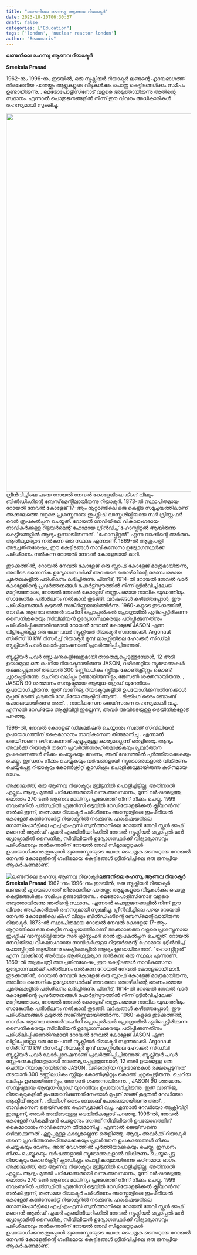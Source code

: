 ```yaml
---
title: "ലണ്ടനിലെ രഹസ്യ ആണവ റിയാക്ടർ"
date: 2023-10-10T06:30:37
draft: false
categories: ["Education"]
tags: ['london', 'nuclear reactor london']
author: "Beaumaris"
---
```


<strong>ലണ്ടനിലെ രഹസ്യ ആണവ റിയാക്ടർ</strong>

<strong>Sreekala Prasad</strong>

1962-നും 1996-നും ഇടയിൽ, ഒരു ന്യൂക്ലിയർ റിയാക്ടർ ലണ്ടന്റെ ഹൃദയഭാഗത്ത് തിരക്കേറിയ പാതയ്ക്കും ആളുകളുടെ വീടുകൾക്കും പൊതു കെട്ടിടങ്ങൾക്കും സമീപം ഉണ്ടായിരുന്നു. . മെട്രോപോളിസിനോട് വളരെ അടുത്തായിരുന്നു അതിന്റെ സ്ഥാനം. എന്നാൽ പൊതുജനങ്ങളിൽ നിന്ന് ഈ വിവരം അധികാരികൾ രഹസ്യമായി സൂക്ഷിച്ചു.

<img class="size-full wp-image-424330 aligncenter" src="https://cdn.boolokam.com/articles/2023/10/gggggg.jpg" alt="" width="1034" height="1032" />ഗ്രീൻവിച്ചിലെ പഴയ റോയൽ നേവൽ കോളേജിലെ കിംഗ് വില്യം ബിൽഡിംഗിന്റെ ബേസ്‌മെന്റിലായിരുന്നു റിയാക്ടർ. 1873-ൽ സ്ഥാപിതമായ റോയൽ നേവൽ കോളേജ് 17-ആം നൂറ്റാണ്ടിലെ ഒരു കെട്ടിട സമുച്ചയത്തിലാണ് അക്കാലത്തെ വളരെ പ്രശസ്തനായ ഇംഗ്ലീഷ് വാസ്തുശില്പിയായ സർ ക്രിസ്റ്റഫർ റെൻ രൂപകൽപ്പന ചെയ്തത്. റോയൽ നേവിയിലെ വികലാംഗരായ നാവികർക്കുള്ള റിട്ടയർമെന്റ് ഹോമായ ഗ്രീൻവിച്ച് ഹോസ്പിറ്റൽ ആയിരുന്നു കെട്ടിടങ്ങളിൽ ആദ്യം ഉണ്ടായിരുന്നത്. "ഹോസ്പിറ്റൽ" എന്ന വാക്കിന്റെ അർത്ഥം ആതിഥ്യമര്യാദ നൽകുന്ന ഒരു സ്ഥലം എന്നാണ്. 1869-ൽ ആശുപത്രി അടച്ചതിനുശേഷം, ഈ കെട്ടിടങ്ങൾ നാവികസേനാ ഉദ്യോഗസ്ഥർക്ക് പരിശീലനം നൽകുന്ന റോയൽ നേവൽ കോളേജായി മാറി.

തുടക്കത്തിൽ, റോയൽ നേവൽ കോളേജ് ഒരു സ്റ്റാഫ് കോളേജ് മാത്രമായിരുന്നു, അവിടെ സൈനിക ഉദ്യോഗസ്ഥർക്ക് അവരുടെ തൊഴിലിന്റെ ഭരണപരമായ ചുമതലകളിൽ പരിശീലനം ലഭിച്ചിരുന്നു. പിന്നീട്, 1914-ൽ റോയൽ നേവൽ വാർ കോളേജിന്റെ പ്രവർത്തനങ്ങൾ പോർട്ട്സ്മൗത്തിൽ നിന്ന് ഗ്രീൻവിച്ചിലേക്ക് മാറ്റിയതോടെ, റോയൽ നേവൽ കോളേജ് തന്ത്രപരമായ നാവിക യുദ്ധത്തിലും സാങ്കേതിക പരിശീലനം നൽകാൻ തുടങ്ങി. വർഷങ്ങൾ കഴിഞ്ഞപ്പോൾ, ഈ പരിശീലനങ്ങൾ കൂടുതൽ സങ്കീർണ്ണമായിത്തീർന്നു.
1960-കളുടെ തുടക്കത്തിൽ, നാവിക ആണവ അന്തർവാഹിനി പ്രൊപ്പൽഷൻ പ്രോഗ്രാമിൽ ഏർപ്പെട്ടിരിക്കുന്ന സൈനികരെയും സിവിലിയൻ ഉദ്യോഗസ്ഥരെയും പഠിപ്പിക്കുന്നതിനും പരിശീലിപ്പിക്കുന്നതിനുമായി റോയൽ നേവൽ കോളേജ് JASON എന്ന വിളിപ്പേരുള്ള ഒരു ലോ-പവർ ന്യൂക്ലിയർ റിയാക്ടർ സ്വന്തമാക്കി. Argonaut സീരീസ് 10 kW റിസർച്ച് റിയാക്ടർ മുമ്പ് ലാംഗ്ലിയിലെ ഹോക്കർ സിഡ്‌ലി ന്യൂക്ലിയർ പവർ കോർപ്പറേഷനാണ് പ്രവർത്തിപ്പിച്ചിരുന്നത്.

ന്യൂക്ലിയർ പവർ സ്റ്റേഷനുകളിലേതുമായി താരതമ്യപ്പെടുത്തുമ്പോൾ, 12 അടി ഉയരമുള്ള ഒരു ചെറിയ റിയാക്ടറായിരുന്നു JASON, വഴിതെറ്റിയ ന്യൂട്രോണുകൾ രക്ഷപ്പെടുന്നത് തടയാൻ 300 ടണ്ണിലധികം സ്റ്റീലും കോൺക്രീറ്റും കൊണ്ട് ചുറ്റപ്പെട്ടിരുന്നു. ചെറിയ വലിപ്പം ഉണ്ടായിരുന്നിട്ടും, ജേസൺ ശക്തനായിരുന്നു. , JASON 90 ശതമാനം സമ്പുഷ്ടമായ ആയുധ-ഗ്രേഡ് യുറേനിയം ഉപയോഗിച്ചിരുന്നു. ഇത് വാണിജ്യ റിയാക്ടറുകളിൽ ഉപയോഗിക്കുന്നതിനേക്കാൾ മുപ്പത് മടങ്ങ് കൂടുതൽ റേഡിയോ ആക്ടീവ് ആണ്. . ടിക്കിംഗ് ടൈം ബോംബ് പോലെയായിരുന്നു അത്. , നാവികസേന ജെയ്‌സണെ രഹസ്യമാക്കി വച്ചു. എന്നാൽ റേഡിയോ ആക്റ്റിവിറ്റി ഇല്ലെന്ന്, അവർ അവിടെയുള്ള ട്രെയിനികളോട് പറഞ്ഞു.

1996-ൽ, നേവൽ കോളേജ് ഡീകമ്മീഷൻ ചെയ്യാനും സ്വത്ത് സിവിലിയൻ ഉപയോഗത്തിന് കൈമാറാനും നാവികസേന തീരുമാനിച്ചു . എന്നാൽ ജെയ്‌സണെ ഒഴിവാക്കുന്നത് എളുപ്പമുള്ള കാര്യമല്ലെന്ന് തെളിഞ്ഞു. ആദ്യം അവർക്ക് റിയാക്ടർ തന്നെ പ്രവർത്തനരഹിതമാക്കുകയും പ്രവർത്തന ഉപകരണങ്ങൾ നീക്കം ചെയ്യുകയും വേണം, അത് വേഗത്തിൽ പൂർത്തിയാക്കുകയും ചെയ്തു. ഇന്ധനം നീക്കം ചെയ്യുകയും വർഷങ്ങളായി ന്യൂട്രോണുകളാൽ വികിരണം ചെയ്യപ്പെട്ട റിയാക്ടറും കോൺക്രീറ്റ് ക്ലാഡിംഗും പൊളിക്കലുമായിരുന്നു കഠിനമായ ഭാഗം.

അക്കാലത്ത്, ഒരു ആണവ റിയാക്ടറും ബ്രിട്ടനിൽ പൊളിച്ചിട്ടില്ല, അതിനാൽ എല്ലാം ആദ്യം മുതൽ പഠിക്കേണ്ടതായി വന്നു.അവസാനം, മൂന്ന് വർഷമെടുത്തു, മൊത്തം 270 ടൺ ആണവ മാലിന്യം പ്രദേശത്ത് നിന്ന് നീക്കം ചെയ്തു. 1999 നവംബറിൽ പരിസ്ഥിതി ഏജൻസി ഒടുവിൽ റേഡിയോളജിക്കൽ ക്ലിയറൻസ് നൽകി.ഇന്ന്, തത്സമയ റിയാക്ടർ പരിശീലനം അസ്കോട്ടിലെ ഇംപീരിയൽ കോളേജ് കൺസോർട്ട് റിയാക്ടറിൽ നടക്കുന്നു. ഹാംഷെയറിലെ ഗോസ്‌പോർട്ടിലെ എച്ച്എംഎസ് സുൽത്താനിലെ റോയൽ നേവി സ്കൂൾ ഓഫ് മറൈൻ ആൻഡ് എയർ എഞ്ചിനീയറിംഗിൽ നേവൽ ന്യൂക്ലിയർ പ്രൊപ്പൽഷൻ പ്രോഗ്രാമിൽ സൈനിക, സിവിലിയൻ ഉദ്യോഗസ്ഥർക്ക് വിദ്യാഭ്യാസവും പരിശീലനവും നൽകുന്നതിന് റോയൽ നേവി സിമുലേറ്ററുകൾ ഉപയോഗിക്കുന്നു.ഇപ്പോൾ യുനെസ്കോയുടെ ലോക പൈതൃക സൈറ്റായ റോയൽ നേവൽ കോളേജിന്റെ ഗംഭീരമായ കെട്ടിടങ്ങൾ ഗ്രീൻവിച്ചിലെ ഒരു ജനപ്രിയ ആകർഷണമാണ്.


![ലണ്ടനിലെ രഹസ്യ ആണവ റിയാക്ടർ](https://cdn.boolokam.com/articles/2023/10/gggggg.jpg)**ലണ്ടനിലെ രഹസ്യ ആണവ റിയാക്ടർ** **Sreekala Prasad** 1962-നും 1996-നും ഇടയിൽ, ഒരു ന്യൂക്ലിയർ റിയാക്ടർ ലണ്ടന്റെ ഹൃദയഭാഗത്ത് തിരക്കേറിയ പാതയ്ക്കും ആളുകളുടെ വീടുകൾക്കും പൊതു കെട്ടിടങ്ങൾക്കും സമീപം ഉണ്ടായിരുന്നു. . മെട്രോപോളിസിനോട് വളരെ അടുത്തായിരുന്നു അതിന്റെ സ്ഥാനം. എന്നാൽ പൊതുജനങ്ങളിൽ നിന്ന് ഈ വിവരം അധികാരികൾ രഹസ്യമായി സൂക്ഷിച്ചു. ഗ്രീൻവിച്ചിലെ പഴയ റോയൽ നേവൽ കോളേജിലെ കിംഗ് വില്യം ബിൽഡിംഗിന്റെ ബേസ്‌മെന്റിലായിരുന്നു റിയാക്ടർ. 1873-ൽ സ്ഥാപിതമായ റോയൽ നേവൽ കോളേജ് 17-ആം നൂറ്റാണ്ടിലെ ഒരു കെട്ടിട സമുച്ചയത്തിലാണ് അക്കാലത്തെ വളരെ പ്രശസ്തനായ ഇംഗ്ലീഷ് വാസ്തുശില്പിയായ സർ ക്രിസ്റ്റഫർ റെൻ രൂപകൽപ്പന ചെയ്തത്. റോയൽ നേവിയിലെ വികലാംഗരായ നാവികർക്കുള്ള റിട്ടയർമെന്റ് ഹോമായ ഗ്രീൻവിച്ച് ഹോസ്പിറ്റൽ ആയിരുന്നു കെട്ടിടങ്ങളിൽ ആദ്യം ഉണ്ടായിരുന്നത്. "ഹോസ്പിറ്റൽ" എന്ന വാക്കിന്റെ അർത്ഥം ആതിഥ്യമര്യാദ നൽകുന്ന ഒരു സ്ഥലം എന്നാണ്. 1869-ൽ ആശുപത്രി അടച്ചതിനുശേഷം, ഈ കെട്ടിടങ്ങൾ നാവികസേനാ ഉദ്യോഗസ്ഥർക്ക് പരിശീലനം നൽകുന്ന റോയൽ നേവൽ കോളേജായി മാറി. തുടക്കത്തിൽ, റോയൽ നേവൽ കോളേജ് ഒരു സ്റ്റാഫ് കോളേജ് മാത്രമായിരുന്നു, അവിടെ സൈനിക ഉദ്യോഗസ്ഥർക്ക് അവരുടെ തൊഴിലിന്റെ ഭരണപരമായ ചുമതലകളിൽ പരിശീലനം ലഭിച്ചിരുന്നു. പിന്നീട്, 1914-ൽ റോയൽ നേവൽ വാർ കോളേജിന്റെ പ്രവർത്തനങ്ങൾ പോർട്ട്സ്മൗത്തിൽ നിന്ന് ഗ്രീൻവിച്ചിലേക്ക് മാറ്റിയതോടെ, റോയൽ നേവൽ കോളേജ് തന്ത്രപരമായ നാവിക യുദ്ധത്തിലും സാങ്കേതിക പരിശീലനം നൽകാൻ തുടങ്ങി. വർഷങ്ങൾ കഴിഞ്ഞപ്പോൾ, ഈ പരിശീലനങ്ങൾ കൂടുതൽ സങ്കീർണ്ണമായിത്തീർന്നു. 1960-കളുടെ തുടക്കത്തിൽ, നാവിക ആണവ അന്തർവാഹിനി പ്രൊപ്പൽഷൻ പ്രോഗ്രാമിൽ ഏർപ്പെട്ടിരിക്കുന്ന സൈനികരെയും സിവിലിയൻ ഉദ്യോഗസ്ഥരെയും പഠിപ്പിക്കുന്നതിനും പരിശീലിപ്പിക്കുന്നതിനുമായി റോയൽ നേവൽ കോളേജ് JASON എന്ന വിളിപ്പേരുള്ള ഒരു ലോ-പവർ ന്യൂക്ലിയർ റിയാക്ടർ സ്വന്തമാക്കി. Argonaut സീരീസ് 10 kW റിസർച്ച് റിയാക്ടർ മുമ്പ് ലാംഗ്ലിയിലെ ഹോക്കർ സിഡ്‌ലി ന്യൂക്ലിയർ പവർ കോർപ്പറേഷനാണ് പ്രവർത്തിപ്പിച്ചിരുന്നത്. ന്യൂക്ലിയർ പവർ സ്റ്റേഷനുകളിലേതുമായി താരതമ്യപ്പെടുത്തുമ്പോൾ, 12 അടി ഉയരമുള്ള ഒരു ചെറിയ റിയാക്ടറായിരുന്നു JASON, വഴിതെറ്റിയ ന്യൂട്രോണുകൾ രക്ഷപ്പെടുന്നത് തടയാൻ 300 ടണ്ണിലധികം സ്റ്റീലും കോൺക്രീറ്റും കൊണ്ട് ചുറ്റപ്പെട്ടിരുന്നു. ചെറിയ വലിപ്പം ഉണ്ടായിരുന്നിട്ടും, ജേസൺ ശക്തനായിരുന്നു. , JASON 90 ശതമാനം സമ്പുഷ്ടമായ ആയുധ-ഗ്രേഡ് യുറേനിയം ഉപയോഗിച്ചിരുന്നു. ഇത് വാണിജ്യ റിയാക്ടറുകളിൽ ഉപയോഗിക്കുന്നതിനേക്കാൾ മുപ്പത് മടങ്ങ് കൂടുതൽ റേഡിയോ ആക്ടീവ് ആണ്. . ടിക്കിംഗ് ടൈം ബോംബ് പോലെയായിരുന്നു അത്. , നാവികസേന ജെയ്‌സണെ രഹസ്യമാക്കി വച്ചു. എന്നാൽ റേഡിയോ ആക്റ്റിവിറ്റി ഇല്ലെന്ന്, അവർ അവിടെയുള്ള ട്രെയിനികളോട് പറഞ്ഞു. 1996-ൽ, നേവൽ കോളേജ് ഡീകമ്മീഷൻ ചെയ്യാനും സ്വത്ത് സിവിലിയൻ ഉപയോഗത്തിന് കൈമാറാനും നാവികസേന തീരുമാനിച്ചു . എന്നാൽ ജെയ്‌സണെ ഒഴിവാക്കുന്നത് എളുപ്പമുള്ള കാര്യമല്ലെന്ന് തെളിഞ്ഞു. ആദ്യം അവർക്ക് റിയാക്ടർ തന്നെ പ്രവർത്തനരഹിതമാക്കുകയും പ്രവർത്തന ഉപകരണങ്ങൾ നീക്കം ചെയ്യുകയും വേണം, അത് വേഗത്തിൽ പൂർത്തിയാക്കുകയും ചെയ്തു. ഇന്ധനം നീക്കം ചെയ്യുകയും വർഷങ്ങളായി ന്യൂട്രോണുകളാൽ വികിരണം ചെയ്യപ്പെട്ട റിയാക്ടറും കോൺക്രീറ്റ് ക്ലാഡിംഗും പൊളിക്കലുമായിരുന്നു കഠിനമായ ഭാഗം. അക്കാലത്ത്, ഒരു ആണവ റിയാക്ടറും ബ്രിട്ടനിൽ പൊളിച്ചിട്ടില്ല, അതിനാൽ എല്ലാം ആദ്യം മുതൽ പഠിക്കേണ്ടതായി വന്നു.അവസാനം, മൂന്ന് വർഷമെടുത്തു, മൊത്തം 270 ടൺ ആണവ മാലിന്യം പ്രദേശത്ത് നിന്ന് നീക്കം ചെയ്തു. 1999 നവംബറിൽ പരിസ്ഥിതി ഏജൻസി ഒടുവിൽ റേഡിയോളജിക്കൽ ക്ലിയറൻസ് നൽകി.ഇന്ന്, തത്സമയ റിയാക്ടർ പരിശീലനം അസ്കോട്ടിലെ ഇംപീരിയൽ കോളേജ് കൺസോർട്ട് റിയാക്ടറിൽ നടക്കുന്നു. ഹാംഷെയറിലെ ഗോസ്‌പോർട്ടിലെ എച്ച്എംഎസ് സുൽത്താനിലെ റോയൽ നേവി സ്കൂൾ ഓഫ് മറൈൻ ആൻഡ് എയർ എഞ്ചിനീയറിംഗിൽ നേവൽ ന്യൂക്ലിയർ പ്രൊപ്പൽഷൻ പ്രോഗ്രാമിൽ സൈനിക, സിവിലിയൻ ഉദ്യോഗസ്ഥർക്ക് വിദ്യാഭ്യാസവും പരിശീലനവും നൽകുന്നതിന് റോയൽ നേവി സിമുലേറ്ററുകൾ ഉപയോഗിക്കുന്നു.ഇപ്പോൾ യുനെസ്കോയുടെ ലോക പൈതൃക സൈറ്റായ റോയൽ നേവൽ കോളേജിന്റെ ഗംഭീരമായ കെട്ടിടങ്ങൾ ഗ്രീൻവിച്ചിലെ ഒരു ജനപ്രിയ ആകർഷണമാണ്.
